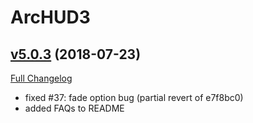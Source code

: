 # ArcHUD3

## [v5.0.3](https://github.com/nyyr/ArcHUD3/tree/v5.0.3) (2018-07-23)
[Full Changelog](https://github.com/nyyr/ArcHUD3/compare/v5.0.2...v5.0.3)

- fixed #37: fade option bug (partial revert of e7f8bc0)  
- added FAQs to README  
